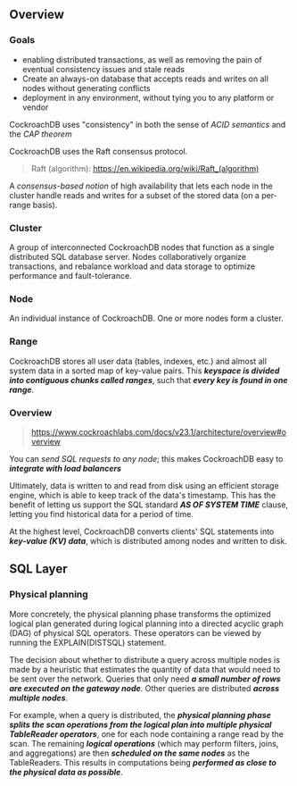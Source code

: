 ## Overview
### Goals
- enabling distributed transactions, as well as removing the pain of eventual consistency issues and stale reads
- Create an always-on database that accepts reads and writes on all nodes without generating conflicts
- deployment in any environment, without tying you to any platform or vendor

CockroachDB uses "consistency" in both the sense of *ACID semantics* and the *CAP theorem*

CockroachDB uses the Raft consensus protocol.
> Raft (algorithm): https://en.wikipedia.org/wiki/Raft_(algorithm)

A *consensus-based notion* of high availability that lets each node in the cluster handle reads and writes for a subset of the stored data (on a per-range basis).

### Cluster
A group of interconnected CockroachDB nodes that function as a single distributed SQL database server. Nodes collaboratively organize transactions, and rebalance workload and data storage to optimize performance and fault-tolerance.

### Node
An individual instance of CockroachDB. One or more nodes form a cluster.

### Range
CockroachDB stores all user data (tables, indexes, etc.) and almost all system data in a sorted map of key-value pairs. This ***keyspace is divided into contiguous chunks called ranges***, such that ***every key is found in one range***.

### Overview
> https://www.cockroachlabs.com/docs/v23.1/architecture/overview#overview

You can *send SQL requests to any node*; this makes CockroachDB easy to ***integrate with load balancers***

Ultimately, data is written to and read from disk using an efficient storage engine, which is able to keep track of the data's timestamp. This has the benefit of letting us support the SQL standard ***AS OF SYSTEM TIME*** clause, letting you find historical data for a period of time.

At the highest level, CockroachDB converts clients' SQL statements into ***key-value (KV) data***, which is distributed among nodes and written to disk.

## SQL Layer
### Physical planning
More concretely, the physical planning phase transforms the optimized logical plan generated during logical planning into a directed acyclic graph (DAG) of physical SQL operators. These operators can be viewed by running the EXPLAIN(DISTSQL) statement.

The decision about whether to distribute a query across multiple nodes is made by a heuristic that estimates the quantity of data that would need to be sent over the network. Queries that only need ***a small number of rows are executed on the gateway node***. Other queries are distributed ***across multiple nodes***.

For example, when a query is distributed, the ***physical planning phase splits the scan operations from the logical plan into multiple physical TableReader operators***, one for each node containing a range read by the scan. The remaining ***logical operations*** (which may perform filters, joins, and aggregations) are then ***scheduled on the same nodes*** as the TableReaders. This results in computations being ***performed as close to the physical data as possible***.




